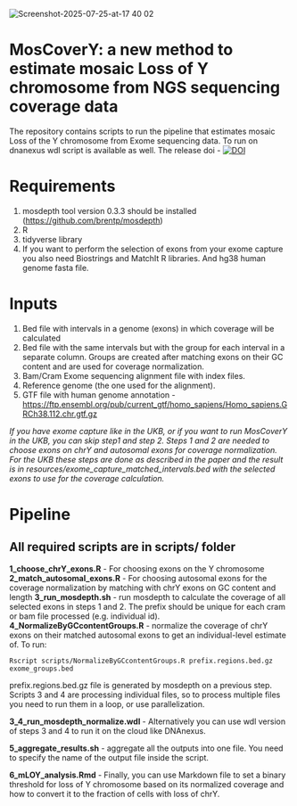 ![Screenshot-2025-07-25-at-17 40 02](https://github.com/user-attachments/assets/c7f359b9-7cd1-466c-9093-56a0333ce34e)

# MosCoverY: a new method to estimate **mosaic** Loss of **Y** chromosome from NGS sequencing **coverage** data
The repository contains scripts to run the pipeline that estimates mosaic Loss of the Y chromosome from Exome sequencing data.
To run on dnanexus wdl script is available as well.
The release doi - [![DOI](https://zenodo.org/badge/748587557.svg)](https://doi.org/10.5281/zenodo.14205914) 

# Requirements
1. mosdepth tool version 0.3.3 should be installed (https://github.com/brentp/mosdepth)
2. R
3. tidyverse library
4. If you want to perform the selection of exons from your exome capture you also need Biostrings and MatchIt R libraries. And hg38 human genome fasta file.

# Inputs
1. Bed file with intervals in a genome (exons) in which coverage will be calculated
2. Bed file with the same intervals but with the group for each interval in a separate column. Groups are created after matching exons on their GC content and are used for coverage normalization.
3. Bam/Cram Exome sequencing alignment file with index files.
4. Reference genome (the one used for the alignment).
5. GTF file with human genome annotation - https://ftp.ensembl.org/pub/current_gtf/homo_sapiens/Homo_sapiens.GRCh38.112.chr.gtf.gz


*If you have exome capture like in the UKB, or if you want to run MosCoverY in the UKB, you can skip step1 and step 2.*
*Steps 1 and 2 are needed to choose exons on chrY and autosomal exons for coverage normalization.*
*For the UKB these steps are done as described in the paper and the result is in resources/exome_capture_matched_intervals.bed*
*with the selected exons to use for the coverage calculation.*



# Pipeline
## All required scripts are in scripts/ folder

**1_choose_chrY_exons.R** - For choosing exons on the Y chromosome
**2_match_autosomal_exons.R** - For choosing autosomal exons for the coverage normalization by matching with chrY exons on GC content and length
**3_run_mosdepth.sh** - run mosdepth to calculate the coverage of all selected exons in steps 1 and 2. The prefix should be unique for each cram or bam file processed (e.g. individual id).
**4_NormalizeByGCcontentGroups.R** - normalize the coverage of chrY exons on their matched autosomal exons to get an individual-level estimate of. To run:

```
Rscript scripts/NormalizeByGCcontentGroups.R prefix.regions.bed.gz exome_groups.bed
```
prefix.regions.bed.gz file is generated by mosdepth on a previous step.
Scripts 3 and 4 are processing individual files, so to process multiple files you need to run them in a loop, or use parallelization.

**3_4_run_mosdepth_normalize.wdl** - Alternatively you can use wdl version of steps 3 and 4 to run it on the cloud like DNAnexus.

**5_aggregate_results.sh** - aggregate all the outputs into one file. You need to specify the name of the output file inside the script.

**6_mLOY_analysis.Rmd** - Finally, you can use Markdown file to set a binary threshold for loss of Y chromosome based on its normalized coverage and how to convert it to the fraction of cells with loss of chrY.


